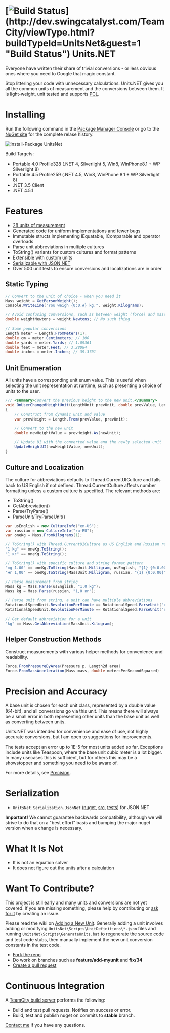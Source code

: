 [![Build Status](http://dev.swingcatalyst.com/TeamCity/app/rest/builds/buildType:(id:UnitsNet)/statusIcon)](http://dev.swingcatalyst.com/TeamCity/viewType.html?buildTypeId=UnitsNet&guest=1 "Build Status")
Units.NET
===
Everyone have written their share of trivial conversions - or less obvious ones where you need to Google that magic constant. 

Stop littering your code with unnecessary calculations. Units.NET gives you all the common units of measurement and the conversions between them. It is light-weight, unit tested and supports [PCL](http://msdn.microsoft.com/en-us/library/gg597391.aspx "MSDN PCL").


Installing
===
Run the following command in the [Package Manager Console](http://docs.nuget.org/docs/start-here/using-the-package-manager-console) or go to the [NuGet site](https://www.nuget.org/packages/UnitsNet/) for the complete relase history.

![Install-Package UnitsNet](https://raw.githubusercontent.com/anjdreas/UnitsNet/master/Docs/Images/install_package_unitsnet.png "Install-Package UnitsNet")

Build Targets:
* Portable 4.0 Profile328 (.NET 4, Silverlight 5, Win8, WinPhone8.1 + WP Silverlight 8)
* Portable 4.5 Profile259 (.NET 4.5, Win8, WinPhone 8.1 + WP Silverlight 8)
* .NET 3.5 Client
* .NET 4.5.1 

Features
===
* [28 units of measurement](https://github.com/anjdreas/UnitsNet/tree/master/UnitsNet/GeneratedCode/Enums)
* Generated code for uniform implementations and fewer bugs
* Immutable structs implementing IEquatable, IComparable and operator overloads
* Parse unit abbreviations in multiple cultures
* ToString() variants for custom cultures and format patterns
* Extensible with [custom units](https://github.com/InitialForce/UnitsNet/wiki/Extending-with-Custom-Units)
* [Serializable with JSON.NET](https://www.nuget.org/packages/UnitsNet.Serialization.JsonNet)
* Over 500 unit tests to ensure conversions and localizations are in order

Static Typing
---
```C#
// Convert to the unit of choice - when you need it
Mass weight = GetPersonWeight();
Console.WriteLine("You weigh {0:0.#} kg.", weight.Kilograms);

// Avoid confusing conversions, such as between weight (force) and mass
double weightNewtons = weight.Newtons; // No such thing

// Some popular conversions
Length meter = Length.FromMeters(1);
double cm = meter.Centimeters; // 100
double yards = meter.Yards; // 1.09361
double feet = meter.Feet; // 3.28084
double inches = meter.Inches; // 39.3701
```

Unit Enumeration
---
All units have a corresponding unit enum value. This is useful when selecting the unit representation at runtime, such as presenting a choice of units to the user.
```C#
/// <summary>Convert the previous height to the new unit.</summary>
void OnUserChangedHeightUnit(LengthUnit prevUnit, double prevValue, LengthUnit newUnit)
{
    // Construct from dynamic unit and value
    var prevHeight = Length.From(prevValue, prevUnit);

    // Convert to the new unit
    double newHeightValue = prevHeight.As(newUnit);

    // Update UI with the converted value and the newly selected unit
    UpdateHeightUI(newHeightValue, newUnit);
}
```

Culture and Localization
---
The culture for abbreviations defaults to Thread.CurrentUICulture and falls back to US English if not defined. Thread.CurrentCulture affects number formatting unless a custom culture is specified. The relevant methods are:

* ToString()
* GetAbbreviation()
* Parse/TryParse()
* ParseUnit/TryParseUnit()
```C#
var usEnglish = new CultureInfo("en-US");
var russian = new CultureInfo("ru-RU");
var oneKg = Mass.FromKilograms(1);

// ToString() with Thread.CurrentUICulture as US English and Russian respectively
"1 kg" == oneKg.ToString();
"1 кг" == oneKg.ToString();

// ToString() with specific culture and string format pattern
"mg 1.00" == oneKg.ToString(MassUnit.Milligram, usEnglish, "{1} {0:0.00}");
"мг 1,00" == oneKg.ToString(MassUnit.Milligram, russian, "{1} {0:0.00}");

// Parse measurement from string
Mass kg = Mass.Parse(usEnglish, "1.0 kg");
Mass kg = Mass.Parse(russian, "1,0 кг");

// Parse unit from string, a unit can have multiple abbreviations
RotationalSpeedUnit.RevolutionPerMinute == RotationalSpeed.ParseUnit("rpm");
RotationalSpeedUnit.RevolutionPerMinute == RotationalSpeed.ParseUnit("r/min");

// Get default abbreviation for a unit
"kg" == Mass.GetAbbreviation(MassUnit.Kilogram);
```

Helper Construction Methods
---
Construct measurements with various helper methods for convenience and readability.
```C#
Force.FromPressureByArea(Pressure p, Length2d area)
Force.FromMassAcceleration(Mass mass, double metersPerSecondSquared)
```

Precision and Accuracy
===
A base unit is chosen for each unit class, represented by a double value (64-bit), and all conversions go via this unit. This means there will always be a small error in both representing other units than the base unit as well as converting between units.

Units.NET was intended for convenience and ease of use, not highly accurate conversions, but I am open to suggestions for improvements.

The tests accept an error up to 1E-5 for most units added so far. Exceptions include units like Teaspoon, where the base unit cubic meter is a lot bigger. In many usecases this is sufficient, but for others this may be a showstopper and something you need to be aware of.

For more details, see [Precision](https://github.com/InitialForce/UnitsNet/wiki/Precision).

Serialization
===
* `UnitsNet.Serialization.JsonNet` ([nuget](https://www.nuget.org/packages/UnitsNet.Serialization.JsonNet), [src](https://github.com/anjdreas/UnitsNet/tree/master/UnitsNet.Serialization.JsonNet), [tests](https://github.com/anjdreas/UnitsNet/tree/master/UnitsNet.Serialization.JsonNet.Tests)) for JSON.NET

**Important!** 
We cannot guarantee backwards compatibility, although we will strive to do that on a "best effort" basis and bumping the major nuget version when a change is necessary.

What It Is Not
===
* It is not an equation solver
* It does not figure out the units after a calculation

Want To Contribute?
==
This project is still early and many units and conversions are not yet covered. If you are missing something, please help by contributing or [ask for it](https://github.com/InitialForce/UnitsNet/issues) by creating an issue.

Please read the wiki on [Adding a New Unit](https://github.com/InitialForce/UnitsNet/wiki/Adding-a-New-Unit).
Generally adding a unit involves adding or modifying `UnitsNet\Scripts\UnitDefinitions\*.json` files and running `UnitsNet\Scripts\GenerateUnits.bat` to regenerate the source code and test code stubs, then manually implement the new unit conversion constants in the test code.

  * [Fork the repo](https://help.github.com/articles/fork-a-repo)
  * Do work on branches such as **feature/add-myunit** and **fix/34**
  * [Create a pull request](https://help.github.com/articles/using-pull-requests)

Continuous Integration
===
A [TeamCity build server](http://dev.swingcatalyst.com/TeamCity/viewType.html?buildTypeId=UnitsNet&guest=1) performs the following:
* Build and test pull requests. Notifies on success or error.
* Build, test and publish nuget on commits to **stable** branch.

[Contact me](https://github.com/anjdreas) if you have any questions.
